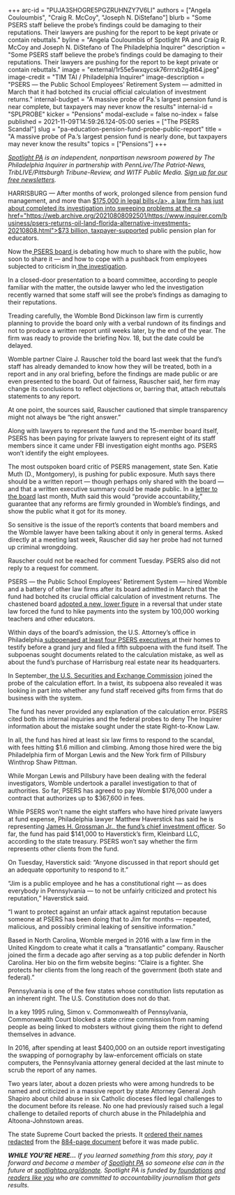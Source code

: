 +++
arc-id = "PUJA3SHOGRE5PGZRUHNZY7V6LI"
authors = ["Angela Couloumbis", "Craig R. McCoy", "Joseph N. DiStefano"]
blurb = "Some PSERS staff believe the probe’s findings could be damaging to their reputations. Their lawyers are pushing for the report to be kept private or contain rebuttals."
byline = "Angela Couloumbis of Spotlight PA and Craig R. McCoy and Joseph N. DiStefano of The Philadelphia Inquirer"
description = "Some PSERS staff believe the probe’s findings could be damaging to their reputations. Their lawyers are pushing for the report to be kept private or contain rebuttals."
image = "external/1r55e5wxqycsk76rrrxb2g4t64.jpeg"
image-credit = "TIM TAI / Philadelphia Inquirer"
image-description = "PSERS — the Public School Employees’ Retirement System — admitted in March that it had botched its crucial official calculation of investment returns."
internal-budget = "A massive probe of Pa.'s largest pension fund is near complete, but taxpayers may never know the results"
internal-id = "SPLPROBE"
kicker = "Pensions"
modal-exclude = false
no-index = false
published = 2021-11-09T14:59:26.124-05:00
series = ["The PSERS Scandal"]
slug = "pa-education-pension-fund-probe-public-report"
title = "A massive probe of Pa.’s largest pension fund is nearly done, but taxpayers may never know the results"
topics = ["Pensions"]
+++

<a href="https://www.spotlightpa.org/"><i>Spotlight PA</i></a><i> is an independent, nonpartisan newsroom powered by The Philadelphia Inquirer in partnership with PennLive/The Patriot-News, TribLIVE/Pittsburgh Tribune-Review, and WITF Public Media. </i><a href="https://www.spotlightpa.org/newsletters"><i>Sign up for our free newsletters</i></a><i>.</i>

HARRISBURG — After months of work, prolonged silence from pension fund management, and more than <a href="https://web.archive.org/20211027093627/https://www.inquirer.com/business/law/psers-pension-fbi-investigation-payments-lawyers-20211027.html">$175,000 in legal bills</a>, a law firm has just about completed its investigation into sweeping problems at the <a href="https://web.archive.org/20210808092501/https://www.inquirer.com/business/psers-returns-oil-land-florida-alternative-investments-20210808.html">$73 billion, taxpayer-supported</a> public pension plan for educators.

Now the<a href="https://www.inquirer.com/business/law/psers-board-lawyer-fbi-sec-retire-20211029.html"> PSERS board </a>is debating how much to share with the public, how soon to share it — and how to cope with a pushback from employees subjected to criticism in<a href="https://web.archive.org/20211004092918/https://www.inquirer.com/news/psers-nda-sec-investigation-fbi-20211004.html"> the investigation</a>.

In a closed-door presentation to a board committee, according to people familiar with the matter, the outside lawyer who led the investigation recently warned that some staff will see the probe’s findings as damaging to their reputations.

<script src="https://www.spotlightpa.org/embed.js" async></script><div data-spl-embed-version="1" data-spl-src="https://www.spotlightpa.org/embeds/newsletter/"></div>

Treading carefully, the Womble Bond Dickinson law firm is currently planning to provide the board only with a verbal rundown of its findings and not to produce a written report until weeks later, by the end of the year. The firm was ready to provide the briefing Nov. 18, but the date could be delayed.

Womble partner Claire J. Rauscher told the board last week that the fund’s staff has already demanded to know how they will be treated, both in a report and in any oral briefing, before the findings are made public or are even presented to the board. Out of fairness, Rauscher said, her firm may change its conclusions to reflect objections or, barring that, attach rebuttals statements to any report.

At one point, the sources said, Rauscher cautioned that simple transparency might not always be “the right answer.”

Along with lawyers to represent the fund and the 15-member board itself, PSERS has been paying for private lawyers to represent eight of its staff members since it came under FBI investigation eight months ago. PSERS won’t identify the eight employees.

The most outspoken board critic of PSERS management, state Sen. Katie Muth (D., Montgomery), is pushing for public exposure. Muth says there should be a written report — though perhaps only shared with the board — and that a written executive summary could be made public. In a <a href="https://www.documentcloud.org/documents/21099521-muth-psers-letter">letter to the board</a> last month, Muth said this would “provide accountability,” guarantee that any reforms are firmly grounded in Womble’s findings, and show the public what it got for its money.

So sensitive is the issue of the report’s contents that board members and the Womble lawyer have been talking about it only in general terms. Asked directly at a meeting last week, Rauscher did say her probe had not turned up criminal wrongdoing.

Rauscher could not be reached for comment Tuesday. PSERS also did not reply to a request for comment.

PSERS — the Public School Employees’ Retirement System — hired Womble and a battery of other law firms after its board admitted in March that the fund had botched its crucial official calculation of investment returns. The chastened board <a href="https://web.archive.org/20210420011438/https://www.inquirer.com/business/psers-pension-board-teachers-school-pa-fund-wolf-20210419.html">adopted a new, lower figure</a> in a reversal that under state law forced the fund to hike payments into the system by 100,000 working teachers and other educators.

Within days of the board’s admission, the U.S. Attorney’s office in Philadelphia<a href="https://web.archive.org/20210516091633/https://www.inquirer.com/business/psers-pension-fbi-pa-probe-subpoenas-20210516.html"> subpoenaed at least four PSERS executives </a>at their homes to testify before a grand jury and filed a fifth subpoena with the fund itself. The subpoenas sought documents related to the calculation mistake, as well as about the fund’s purchase of Harrisburg real estate near its headquarters.

In September,<a href="https://web.archive.org/20210925212845/https://www.inquirer.com/business/psers-compensation-gifts-sec-fbi-pension-fund-pennsylvania-teachers-subpoena-20210925.html"> the U.S. Securities and Exchange Commission</a> joined the probe of the calculation effort. In a twist, its subpoena also revealed it was looking in part into whether any fund staff received gifts from firms that do business with the system.

The fund has never provided any explanation of the calculation error. PSERS cited both its internal inquiries and the federal probes to deny The Inquirer information about the mistake sought under the state Right-to-Know Law.

In all, the fund has hired at least six law firms to respond to the scandal, with fees hitting $1.6 million and climbing. Among those hired were the big Philadelphia firm of Morgan Lewis and the New York firm of Pillsbury Winthrop Shaw Pittman.

While Morgan Lewis and Pillsbury have been dealing with the federal investigators, Womble undertook a parallel investigation to that of authorities. So far, PSERS has agreed to pay Womble $176,000 under a contract that authorizes up to $367,600 in fees.

While PSERS won’t name the eight staffers who have hired private lawyers at fund expense, Philadelphia lawyer Matthew Haverstick has said he is representing <a href="https://www.inquirer.com/business/psers-jim-grossman-investment-portfolio-20211031.html">James H. Grossman Jr., the fund’s chief investment officer</a>. So far, the fund has paid $141,000 to Haverstick’s firm, Kleinbard LLC, according to the state treasury. PSERS won’t say whether the firm represents other clients from the fund.

On Tuesday, Haverstick said: “Anyone discussed in that report should get an adequate opportunity to respond to it.”

“Jim is a public employee and he has a constitutional right — as does everybody in Pennsylvania — to not be unfairly criticized and protect his reputation,” Haverstick said.

“I want to protect against an unfair attack against reputation because someone at PSERS has been doing that to Jim for months — repeated, malicious, and possibly criminal leaking of sensitive information.”

Based in North Carolina, Womble merged in 2016 with a law firm in the United Kingdom to create what it calls a “transatlantic” company. Rauscher joined the firm a decade ago after serving as a top public defender in North Carolina. Her bio on the firm website begins: “Claire is a fighter. She protects her clients from the long reach of the government (both state and federal).”

Pennsylvania is one of the few states whose constitution lists reputation as an inherent right. The U.S. Constitution does not do that.

<script src="https://www.spotlightpa.org/embed.js" async></script><div data-spl-embed-version="1" data-spl-src="https://www.spotlightpa.org/embeds/donate/?eyebrow_text=SUPPORT%20SPOTLIGHT%20PA&cta_text=YES%2C%20DOUBLE%20MY%20GIFT&teaser_text=Support%20Spotlight%20PA's%20vital%20investigative%20journalism%20for%20Pennsylvania%20and%20for%20a%20limited%20time%2C%20all%20gifts%20will%20be%20DOUBLED."></div>

In a key 1995 ruling, Simon v. Commonwealth of Pennsylvania, Commonwealth Court blocked a state crime commission from naming people as being linked to mobsters without giving them the right to defend themselves in advance.

In 2016, after spending at least $400,000 on an outside report investigating the swapping of pornography by law-enforcement officials on state computers, the Pennsylvania attorney general decided at the last minute to scrub the report of any names.

Two years later, about a dozen priests who were among hundreds to be named and criticized in a massive report by state Attorney General Josh Shapiro about child abuse in six Catholic dioceses filed legal challenges to the document before its release. No one had previously raised such a legal challenge to detailed reports of church abuse in the Philadelphia and Altoona-Johnstown areas.

The state Supreme Court backed the priests. It <a href="https://web.archive.org/20211113071652/https://www.documentcloud.org/documents/21100725-main-state-sc-opinion-priests-names">ordered their names redacted</a> from the <a href="https://web.archive.org/20211110191725/https://www.documentcloud.org/documents/21100731-shapiro-grand-jury-report">884-page document</a> before it was made public.

<i><b>WHILE YOU’RE HERE...</b></i><i> If you learned something from this story, pay it forward and become a member of </i><a href="https://www.spotlightpa.org/"><i>Spotlight PA</i></a><i> so someone else can in the future at </i><a href="https://www.spotlightpa.org/donate"><i>spotlightpa.org/donate</i></a><i>. Spotlight PA is funded by</i><a href="https://www.spotlightpa.org/support"><i> foundations</i></a><i> </i><a href="https://www.spotlightpa.org/support"><i>and readers like you</i></a><i> who are committed to accountability journalism that gets results.</i>
